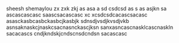 sheesh
shemaylou
zx zxk zkj  as asa a
sd
csdcsd
as s as asjkn sa
ascascascasc
saascsacascasc xc xcsdcsdcacascsacasc
asasckasbcasbckasbcjkasbjk
sdnsdjvsdjkvsdjvkb
asnsaknaskcjnaskcsacnasnckascjksn
sanxasncascnasklcascnaskln
sacacascs
cndjkndskjcndscnsdcndsn
sacascasc
